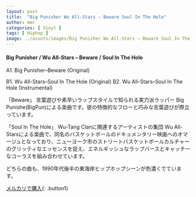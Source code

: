 ```yaml
---
layout: post
title:  "Big Punisher Wu All-Stars – Beware Soul In The Hole"
author: mmr
categories: [ Vinyl ]
tags: [ Hiphop ]
image: ../assets/images/Big Punisher Wu All-Stars – Beware Soul In The Hole.jpg
---
```


#### Big Punisher / Wu All-Stars – Beware / Soul In The Hole

A1. Big Punisher–Beware (Original)

B1. Wu All-Stars–Soul In The Hole (Original)
B2. Wu All-Stars–Soul In The Hole (Instrumental)

「Beware」 言葉遊びや素早いラップスタイルで知られる実力派ラッパー Big Punishe(BigPun)による楽曲です。彼の特徴的なフローと巧みな言葉遊びが際立っています。

「Soul In The Hole」 Wu-Tang Clanに関連するアーティストの集団 Wu All-Starsによる楽曲で、同名のバスケットボールのドキュメンタリー映画へのオマージュとなっており、ニューヨーク市のストリートバスケットボールカルチャーのグリッティなエッセンスを捉え、エネルギッシュなラップバースとキャッチーなコーラスを組み合わせています。

どちらの曲も、1990年代後半の東海岸ヒップホップシーンが色濃くでています。


[メルカリで購入](https://jp.mercari.com/item/m22984434374){: .button1}

